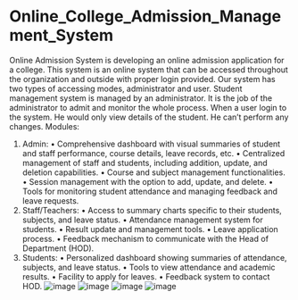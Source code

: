 # Online_College_Admission_Management_System
Online Admission System is developing an online admission application for a
college. This system is an online system that can be accessed throughout the organization
and outside with proper login provided. Our system has two types of accessing modes,
administrator and user. Student management system is managed by an administrator. It is
the job of the administrator to admit and monitor the whole process. When a user login to
the system. He would only view details of the student. He can’t perform any changes.
Modules:
1.	Admin:
•	Comprehensive dashboard with visual summaries of student and staff performance, course details, leave records, etc.
•	Centralized management of staff and students, including addition, update, and deletion capabilities.
•	Course and subject management functionalities.
•	Session management with the option to add, update, and delete.
•	Tools for monitoring student attendance and managing feedback and leave requests.
2.	Staff/Teachers:
•	Access to summary charts specific to their students, subjects, and leave status.
•	Attendance management system for students.
•	Result update and management tools.
•	Leave application process.
•	Feedback mechanism to communicate with the Head of Department (HOD).
3.	Students:
•	Personalized dashboard showing summaries of attendance, subjects, and leave status.
•	Tools to view attendance and academic results.
•	Facility to apply for leaves.
•	Feedback system to contact HOD.
![image](https://github.com/user-attachments/assets/28a91d2d-68b6-4acc-af52-180c4bf32319)
![image](https://github.com/user-attachments/assets/501fb1ab-ec46-46e2-9d5d-8948d159e32f)
![image](https://github.com/user-attachments/assets/256e6f2a-8f41-4c9c-8ec0-eb80ec866fa1)
![image](https://github.com/user-attachments/assets/23021fa1-5f55-425a-9217-c7336b690221)
